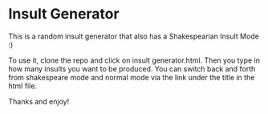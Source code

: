 # Insult Generator
This is a random insult generator that also has a Shakespearian Insult Mode
:)

To use it, clone the repo and click on insult generator.html. Then you type in how many insults you want to be produced. You can switch back and forth from shakespeare mode and normal mode via the link under the title in the html file.

Thanks and enjoy!

